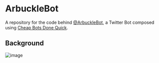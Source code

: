 # ArbuckleBot
A repository for the code behind [@ArbuckleBot](https://twitter.com/ArbuckleBot), a Twitter Bot composed using [Cheap Bots Done Quick](https://cheapbotsdonequick.com/).

## Background
![image](https://user-images.githubusercontent.com/89407955/132072851-a7e7c27a-4bb9-48e3-ad5f-546310e536cd.png)

